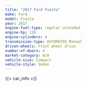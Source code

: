 ```yaml
---
title: "2017 Ford Fiesta"
make: Ford
model: Fiesta
year: 2017
engine-fuel-type: regular unleaded
engine-hp: 120
engine-cylinders: 4
transmission-type: AUTOMATED_Manual
driven-wheels: Front wheel drive
number-of-doors: 4
market-category: N/A
vehicle-size: Compact
vehicle-style: Sedan
---
```


{{< car_info >}}
